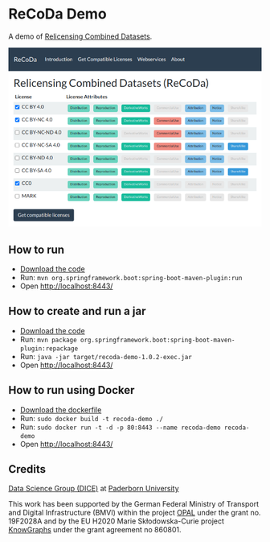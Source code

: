 # ReCoDa Demo

A demo of [Relicensing Combined Datasets](https://github.com/dice-group/ReCoDa).

![ReCoDa](doc/ReCoDa-Screenshot.png)


## How to run

- [Download the code](https://github.com/dice-group/ReCoDa/archive/demo.zip)
- Run: `mvn org.springframework.boot:spring-boot-maven-plugin:run`
- Open [http://localhost:8443/](http://localhost:8443/)


## How to create and run a jar

- [Download the code](https://github.com/dice-group/ReCoDa/archive/demo.zip)
- Run: `mvn package org.springframework.boot:spring-boot-maven-plugin:repackage`
- Run: `java -jar target/recoda-demo-1.0.2-exec.jar`
- Open [http://localhost:8443/](http://localhost:8443/)


## How to run using Docker

- [Download the dockerfile](https://raw.githubusercontent.com/dice-group/ReCoDa/demo/Dockerfile)
- Run: `sudo docker build -t recoda-demo ./`
- Run: `sudo docker run -t -d -p 80:8443 --name recoda-demo recoda-demo`
- Open [http://localhost:8443/](http://localhost:8443/)


## Credits

[Data Science Group (DICE)](https://dice-research.org/) at [Paderborn University](https://www.uni-paderborn.de/)

This work has been supported by the German Federal Ministry of Transport and Digital Infrastructure (BMVI) within the
project [OPAL](https://dice-research.org/OPAL) under the grant no. 19F2028A and by the EU
H2020 Marie Skłodowska-Curie project [KnowGraphs](https://knowgraphs.eu/) under
the grant agreement no 860801.


